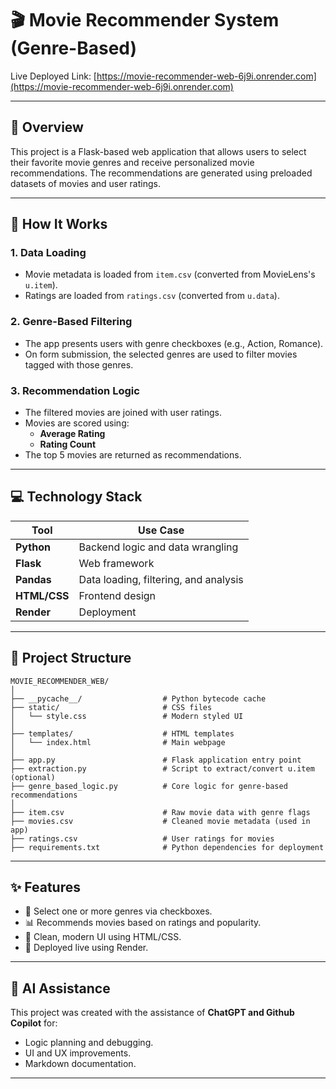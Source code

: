 # 🎬 Movie Recommender System (Genre-Based)

Live Deployed Link: 
[https://movie-recommender-web-6j9i.onrender.com](https://movie-recommender-web-6j9i.onrender.com)

---

## 📌 Overview

This project is a Flask-based web application that allows users to select their favorite movie genres and receive personalized movie recommendations. 
The recommendations are generated using preloaded datasets of movies and user ratings.

---

## 🧠 How It Works

### 1. **Data Loading**
- Movie metadata is loaded from `item.csv` (converted from MovieLens's `u.item`).
- Ratings are loaded from `ratings.csv` (converted from `u.data`).

### 2. **Genre-Based Filtering**
- The app presents users with genre checkboxes (e.g., Action, Romance).
- On form submission, the selected genres are used to filter movies tagged with those genres.

### 3. **Recommendation Logic**
- The filtered movies are joined with user ratings.
- Movies are scored using:
  - **Average Rating**
  - **Rating Count**
- The top 5 movies are returned as recommendations.

---

## 💻 Technology Stack

| Tool            | Use Case                          |
|-----------------|-----------------------------------|
| **Python**      | Backend logic and data wrangling  |
| **Flask**       | Web framework                     |
| **Pandas**      | Data loading, filtering, and analysis |
| **HTML/CSS**    | Frontend design                   |
| **Render**      | Deployment                        |

---

## 📁 Project Structure

```
MOVIE_RECOMMENDER_WEB/
│
├── __pycache__/                  # Python bytecode cache
├── static/                       # CSS files
│   └── style.css                 # Modern styled UI
│
├── templates/                    # HTML templates
│   └── index.html                # Main webpage
│
├── app.py                        # Flask application entry point
├── extraction.py                 # Script to extract/convert u.item (optional)
├── genre_based_logic.py          # Core logic for genre-based recommendations
│
├── item.csv                      # Raw movie data with genre flags
├── movies.csv                    # Cleaned movie metadata (used in app)
├── ratings.csv                   # User ratings for movies
├── requirements.txt              # Python dependencies for deployment
```

---

## ✨ Features

- 🎯 Select one or more genres via checkboxes.
- 📊 Recommends movies based on ratings and popularity.
- 🧼 Clean, modern UI using HTML/CSS.
- 🚀 Deployed live using Render.

---

## 🤖 AI Assistance

This project was created with the assistance of **ChatGPT and Github Copilot** for:
- Logic planning and debugging.
- UI and UX improvements.
- Markdown documentation.

---
